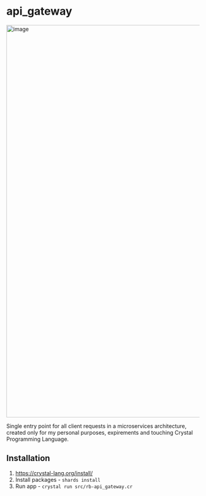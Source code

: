 # api_gateway

<img width="1536" height="1024" alt="image" src="https://github.com/user-attachments/assets/5adc86c6-b13a-4038-a9be-dfc95de8fcf7" />

Single entry point for all client requests in a microservices architecture, created only for my personal purposes, expirements and touching Crystal Programming Language.

## Installation

1. https://crystal-lang.org/install/
2. Install packages - `shards install`
3. Run app - `crystal run src/rb-api_gateway.cr`
